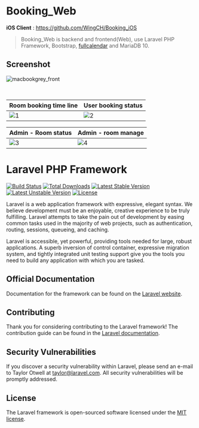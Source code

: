 # Booking_Web
**iOS Client** : https://github.com/WingCH/Booking_iOS

> Booking_Web is backend and frontend(Web), use Laravel PHP Framework, Bootstrap,  [fullcalendar](https://fullcalendar.io) and MariaDB 10.

## Screenshot

![macbookgrey_front](https://lh3.googleusercontent.com/-I0Hqytk-cXY/W17wF_PPSDI/AAAAAAAApQE/4yyZVj9bPRINRcl5WgPsiXooRYL6X1V3QCHMYCw/I/macbookgrey_front.png)



<br />


| Room booking time line | User booking status |
| --- | --- |
| ![1](https://lh3.googleusercontent.com/-J7QnjIC8GJw/W17u3CzTQ8I/AAAAAAAApPo/7UXuH0ZV-V8E1VUghbSvtqj8-GkHt7ZPQCHMYCw/I/1.png) | ![2](https://lh3.googleusercontent.com/-E7xk2Gfuoas/W17u3Yldd0I/AAAAAAAApP0/YRVgzw1NZvY9G0WsHKziDCkrT4Drb6YFACHMYCw/I/2.png) |  



| Admin - Room status  | Admin - room manage |
| --- | --- |
| ![3](https://lh3.googleusercontent.com/-DHOoYFh-T9w/W17u3Hc7RcI/AAAAAAAApPw/DeoYkPUhtJE2knLC-wjmxz8AxDATXks8gCHMYCw/I/3.png) | ![4](https://lh3.googleusercontent.com/-a9BWTAM5ACs/W17u3Dx2T5I/AAAAAAAApPs/vjef4Zry9sY9MoUU-ZliFDxs8VTSgyhnQCHMYCw/I/4.png) |







# Laravel PHP Framework

[![Build Status](https://travis-ci.org/laravel/framework.svg)](https://travis-ci.org/laravel/framework)
[![Total Downloads](https://poser.pugx.org/laravel/framework/d/total.svg)](https://packagist.org/packages/laravel/framework)
[![Latest Stable Version](https://poser.pugx.org/laravel/framework/v/stable.svg)](https://packagist.org/packages/laravel/framework)
[![Latest Unstable Version](https://poser.pugx.org/laravel/framework/v/unstable.svg)](https://packagist.org/packages/laravel/framework)
[![License](https://poser.pugx.org/laravel/framework/license.svg)](https://packagist.org/packages/laravel/framework)

Laravel is a web application framework with expressive, elegant syntax. We believe development must be an enjoyable, creative experience to be truly fulfilling. Laravel attempts to take the pain out of development by easing common tasks used in the majority of web projects, such as authentication, routing, sessions, queueing, and caching.

Laravel is accessible, yet powerful, providing tools needed for large, robust applications. A superb inversion of control container, expressive migration system, and tightly integrated unit testing support give you the tools you need to build any application with which you are tasked.

## Official Documentation

Documentation for the framework can be found on the [Laravel website](http://laravel.com/docs).

## Contributing

Thank you for considering contributing to the Laravel framework! The contribution guide can be found in the [Laravel documentation](http://laravel.com/docs/contributions).

## Security Vulnerabilities

If you discover a security vulnerability within Laravel, please send an e-mail to Taylor Otwell at taylor@laravel.com. All security vulnerabilities will be promptly addressed.

## License

The Laravel framework is open-sourced software licensed under the [MIT license](http://opensource.org/licenses/MIT).
